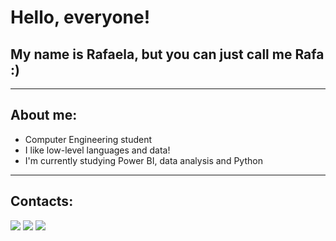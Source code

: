 # Hello, everyone!
## My name is Rafaela, but you can just call me Rafa :)

---

## About me:

* Computer Engineering student
* I like low-level languages ​​and data!
* I'm currently studying Power BI, data analysis and Python

---

## Contacts:

<div>
  <a href="https://instagram.com/rafaasavaris" target="_blank"><img loading="lazy" src="https://img.shields.io/badge/-Instagram-%23E4405F?style=for-the-badge&logo=instagram&logoColor=white" target="_blank"></a>
  <a href = "mailto:savarisf.rafaela@gmail.com"><img loading="lazy" src="https://img.shields.io/badge/Gmail-D14836?style=for-the-badge&logo=gmail&logoColor=white" target="_blank"></a>
  <a href="https://www.linkedin.com/in/rafaela-fernandes-savaris" target="_blank"><img loading="lazy" src="https://img.shields.io/badge/-LinkedIn-%230077B5?style=for-the-badge&logo=linkedin&logoColor=white" target="_blank"></a>   
</div>
